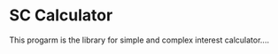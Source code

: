 
<h1> SC Calculator</h1>
<p>This progarm is the library for simple and complex interest calculator....</p>